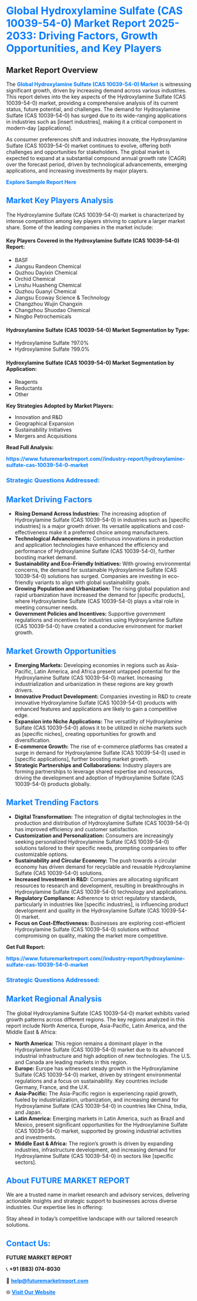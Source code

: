 <h1 style="color: #007BFF;">Global Hydroxylamine Sulfate (CAS 10039-54-0) Market Report 2025-2033: Driving Factors, Growth Opportunities, and Key Players</h1>

<section id="overview">
<h2>Market Report Overview</h2>
<p>The <a href="https://www.futuremarketreport.com//industry-report/hydroxylamine-sulfate-cas-10039-54-0-market" style="color: #007BFF; text-decoration: none;"><strong>Global Hydroxylamine Sulfate (CAS 10039-54-0) Market</strong></a> is witnessing significant growth, driven by increasing demand across various industries. This report delves into the key aspects of the Hydroxylamine Sulfate (CAS 10039-54-0) market, providing a comprehensive analysis of its current status, future potential, and challenges. The demand for Hydroxylamine Sulfate (CAS 10039-54-0) has surged due to its wide-ranging applications in industries such as [insert industries], making it a critical component in modern-day [applications].</p>
<p>As consumer preferences shift and industries innovate, the Hydroxylamine Sulfate (CAS 10039-54-0) market continues to evolve, offering both challenges and opportunities for stakeholders. The global market is expected to expand at a substantial compound annual growth rate (CAGR) over the forecast period, driven by technological advancements, emerging applications, and increasing investments by major players.</p>
</section>

<section id="overview">
<p><a href="https://www.futuremarketreport.com//request-sample/reportId=90097" style="color: #007BFF; text-decoration: none;"><strong>Explore Sample Report Here</strong></a></p>
</section>

<section id="key-players">
<h2 style="color: #007BFF;">Market Key Players Analysis</h2>
<p>The Hydroxylamine Sulfate (CAS 10039-54-0) market is characterized by intense competition among key players striving to capture a larger market share. Some of the leading companies in the market include:</p>
<h4>Key Players Covered in the Hydroxylamine Sulfate (CAS 10039-54-0) Report:</h4>
<ul><li>BASF</li><li>Jiangsu Randeon Chemical</li><li>Quzhou Dayixin Chemical</li><li>Orchid Chemical</li><li>Linshu Huasheng Chemical</li><li>Quzhou Guanyi Chemical</li><li>Jiangsu Ecoway Science &amp; Technology</li><li>Changzhou Wujin Changxin</li><li>Changzhou Shuodao Chemical</li><li>Ningbo Petrochemicals</li></ul>
<h4>Hydroxylamine Sulfate (CAS 10039-54-0) Market Segmentation by Type:</h4>
<ul><li>Hydroxylamine Sulfate ?97.0%</li><li>Hydroxylamine Sulfate ?99.0%</li></ul>

<h4>Hydroxylamine Sulfate (CAS 10039-54-0) Market Segmentation by Application:</h4>
<ul><li>Reagents</li><li>Reductants</li><li>Other</li></ul>
<p><strong>Key Strategies Adopted by Market Players:</strong></p>
<ul>
<li>Innovation and R&D</li>
<li>Geographical Expansion</li>
<li>Sustainability Initiatives</li>
<li>Mergers and Acquisitions</li>
</ul>
</section>

<section>
<p><strong>Read Full Analysis: </strong></p><a href="https://www.futuremarketreport.com//industry-report/hydroxylamine-sulfate-cas-10039-54-0-market" style="color: #007BFF; text-decoration: none;"><strong>https://www.futuremarketreport.com//industry-report/hydroxylamine-sulfate-cas-10039-54-0-market</strong></a>
<h3 style="color: #007BFF;">Strategic Questions Addressed:</h3>
</section>

<section id="driving-factors">
<h2 style="color: #007BFF;">Market Driving Factors</h2>
<ul>
<li><strong>Rising Demand Across Industries:</strong> The increasing adoption of Hydroxylamine Sulfate (CAS 10039-54-0) in industries such as [specific industries] is a major growth driver. Its versatile applications and cost-effectiveness make it a preferred choice among manufacturers.</li>
<li><strong>Technological Advancements:</strong> Continuous innovations in production and application technologies have enhanced the efficiency and performance of Hydroxylamine Sulfate (CAS 10039-54-0), further boosting market demand.</li>
<li><strong>Sustainability and Eco-Friendly Initiatives:</strong> With growing environmental concerns, the demand for sustainable Hydroxylamine Sulfate (CAS 10039-54-0) solutions has surged. Companies are investing in eco-friendly variants to align with global sustainability goals.</li>
<li><strong>Growing Population and Urbanization:</strong> The rising global population and rapid urbanization have increased the demand for [specific products], where Hydroxylamine Sulfate (CAS 10039-54-0) plays a vital role in meeting consumer needs.</li>
<li><strong>Government Policies and Incentives:</strong> Supportive government regulations and incentives for industries using Hydroxylamine Sulfate (CAS 10039-54-0) have created a conducive environment for market growth.</li>
</ul>
</section>

<section id="growth-opportunities">
<h2 style="color: #007BFF;">Market Growth Opportunities</h2>
<ul>
<li><strong>Emerging Markets:</strong> Developing economies in regions such as Asia-Pacific, Latin America, and Africa present untapped potential for the Hydroxylamine Sulfate (CAS 10039-54-0) market. Increasing industrialization and urbanization in these regions are key growth drivers.</li>
<li><strong>Innovative Product Development:</strong> Companies investing in R&D to create innovative Hydroxylamine Sulfate (CAS 10039-54-0) products with enhanced features and applications are likely to gain a competitive edge.</li>
<li><strong>Expansion into Niche Applications:</strong> The versatility of Hydroxylamine Sulfate (CAS 10039-54-0) allows it to be utilized in niche markets such as [specific niches], creating opportunities for growth and diversification.</li>
<li><strong>E-commerce Growth:</strong> The rise of e-commerce platforms has created a surge in demand for Hydroxylamine Sulfate (CAS 10039-54-0) used in [specific applications], further boosting market growth.</li>
<li><strong>Strategic Partnerships and Collaborations:</strong> Industry players are forming partnerships to leverage shared expertise and resources, driving the development and adoption of Hydroxylamine Sulfate (CAS 10039-54-0) products globally.</li>
</ul>
</section>

<section id="trending-factors">
<h2 style="color: #007BFF;">Market Trending Factors</h2>
<ul>
<li><strong>Digital Transformation:</strong> The integration of digital technologies in the production and distribution of Hydroxylamine Sulfate (CAS 10039-54-0) has improved efficiency and customer satisfaction.</li>
<li><strong>Customization and Personalization:</strong> Consumers are increasingly seeking personalized Hydroxylamine Sulfate (CAS 10039-54-0) solutions tailored to their specific needs, prompting companies to offer customizable options.</li>
<li><strong>Sustainability and Circular Economy:</strong> The push towards a circular economy has driven demand for recyclable and reusable Hydroxylamine Sulfate (CAS 10039-54-0) solutions.</li>
<li><strong>Increased Investment in R&D:</strong> Companies are allocating significant resources to research and development, resulting in breakthroughs in Hydroxylamine Sulfate (CAS 10039-54-0) technology and applications.</li>
<li><strong>Regulatory Compliance:</strong> Adherence to strict regulatory standards, particularly in industries like [specific industries], is influencing product development and quality in the Hydroxylamine Sulfate (CAS 10039-54-0) market.</li>
<li><strong>Focus on Cost-Effectiveness:</strong> Businesses are exploring cost-efficient Hydroxylamine Sulfate (CAS 10039-54-0) solutions without compromising on quality, making the market more competitive.</li>
</ul>
</section>

<section>
<p><strong>Get Full Report: </strong></p><a href="https://www.futuremarketreport.com//industry-report/hydroxylamine-sulfate-cas-10039-54-0-market" style="color: #007BFF; text-decoration: none;"><strong>https://www.futuremarketreport.com//industry-report/hydroxylamine-sulfate-cas-10039-54-0-market</strong></a>
<h3 style="color: #007BFF;">Strategic Questions Addressed:</h3>
</section>


<section id="regional-analysis">
<h2 style="color: #007BFF;">Market Regional Analysis</h2>
<p>The global Hydroxylamine Sulfate (CAS 10039-54-0) market exhibits varied growth patterns across different regions. The key regions analyzed in this report include North America, Europe, Asia-Pacific, Latin America, and the Middle East & Africa:</p>
<ul>
<li><strong>North America:</strong> This region remains a dominant player in the Hydroxylamine Sulfate (CAS 10039-54-0) market due to its advanced industrial infrastructure and high adoption of new technologies. The U.S. and Canada are leading markets in this region.</li>
<li><strong>Europe:</strong> Europe has witnessed steady growth in the Hydroxylamine Sulfate (CAS 10039-54-0) market, driven by stringent environmental regulations and a focus on sustainability. Key countries include Germany, France, and the U.K.</li>
<li><strong>Asia-Pacific:</strong> The Asia-Pacific region is experiencing rapid growth, fueled by industrialization, urbanization, and increasing demand for Hydroxylamine Sulfate (CAS 10039-54-0) in countries like China, India, and Japan.</li>
<li><strong>Latin America:</strong> Emerging markets in Latin America, such as Brazil and Mexico, present significant opportunities for the Hydroxylamine Sulfate (CAS 10039-54-0) market, supported by growing industrial activities and investments.</li>
<li><strong>Middle East & Africa:</strong> The region’s growth is driven by expanding industries, infrastructure development, and increasing demand for Hydroxylamine Sulfate (CAS 10039-54-0) in sectors like [specific sectors].</li>
</ul>
</section>

<footer>
<h2 style="color: #007BFF;">About FUTURE MARKET REPORT</h2>
<p>We are a trusted name in market research and advisory services, delivering actionable insights and strategic support to businesses across diverse industries. Our expertise lies in offering:</p>

<p>Stay ahead in today’s competitive landscape with our tailored research solutions.</p>

<h2 style="color: #007BFF;">Contact Us:</h2>
<p><strong>FUTURE MARKET REPORT</strong></p>
<p>📞 <strong>+91 (883) 074-8030</strong></p>
<p>📧 <strong><a href="mailto:help@futuremarketreport.com" style="color: #007BFF;">help@futuremarketreport.com</a></strong></p>
<p>🌐 <strong><a href="https://www.futuremarketreport.com/" style="color: #007BFF;">Visit Our Website</a></strong></p>
</footer>